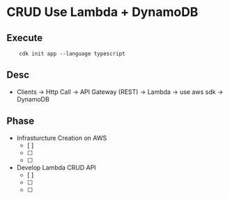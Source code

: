 # CRUD Use Lambda + DynamoDB

## Execute

```
    cdk init app --language typescript
```

## Desc

- Clients -> Http Call -> API Gateway (REST) -> Lambda -> use aws sdk -> DynamoDB

## Phase

- Infrasturcture Creation on AWS
  - [ ]
  - [ ]
  - [ ]
- Develop Lambda CRUD API
  - [ ]
  - [ ]
  - [ ]
